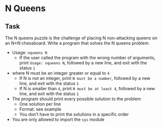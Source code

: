 # N Queens

## Task

The N queens puzzle is the challenge of placing N non-attacking queens on an N×N chessboard. Write a program that solves the N queens problem.

* Usage: `nqueens N`
	- If the user called the program with the wrong number of arguments, print `Usage: nqueens N`, followed by a new line, and exit with the status `1`
* where N must be an integer greater or equal to `4`
	- If N is not an integer, print `N must be a number`, followed by a new line, and exit with the status `1`
	- If N is smaller than `4`, print `N must be at least 4`, followed by a new line, and exit with the status `1`
* The program should print every possible solution to the problem
	- One solution per line
	- Format: see example
	- You don’t have to print the solutions in a specific order
* You are only allowed to import the `sys` module
